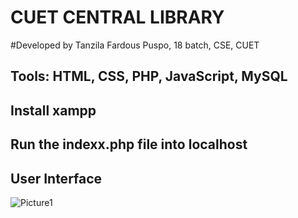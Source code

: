 # CUET CENTRAL LIBRARY 
#Developed by Tanzila Fardous Puspo, 18 batch, CSE, CUET
## Tools: HTML, CSS, PHP, JavaScript, MySQL

## Install xampp

## Run the indexx.php file into localhost

## User Interface
![Picture1](https://github.com/TanzilaFardousPuspo/CUET_CENTRAL_LIBRARY/assets/150069606/3fa85d31-0ead-45ec-8669-54456d36a18a)

